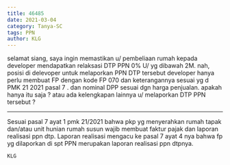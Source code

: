 ```yaml
---
title: 46485
date: 2021-03-04
category: Tanya-SC
tags: PPN
author: KLG
---
```


selamat siang, saya ingin memastikan u/ pembeliaan rumah kepada developer mendapatkan relaksasi DTP PPN 0% U/ yg dibawah 2M. nah, posisi di delevoper untuk melaporkan PPN DTP tersebut developer hanya perlu membuat FP dengan kode FP 070 dan keterangannya sesuai yg d PMK 21 2021 pasal 7 . dan nominal DPP sesuai dgn harga penjualan. apakah hanya itu saja ? atau ada kelengkapan lainnya u/ melaporkan DTP PPN tersebut ?

---

Sesuai pasal 7 ayat 1 pmk 21/2021 bahwa pkp yg menyerahkan rumah tapak dan/atau unit hunian rumah susun wajib membuat faktur pajak dan laporan realisasi ppn dtp. Laporan realisasi mengacu ke pasal 7 ayat 4 nya bahwa fp yg dilaporkan di spt PPN merupakan laporan realisasi ppn dtpnya.

`KLG`
